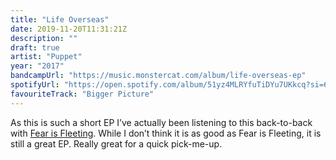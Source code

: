 ```yaml
---
title: "Life Overseas"
date: 2019-11-20T11:31:21Z
description: ""
draft: true
artist: "Puppet"
year: "2017"
bandcampUrl: "https://music.monstercat.com/album/life-overseas-ep"
spotifyUrl: "https://open.spotify.com/album/51yz4MLRYfuTiDYu7UKkcq?si=6ywX6b00R7SUhpIRSbgbeA"
favouriteTrack: "Bigger Picture"
---
```


As this is such a short EP I’ve actually been listening to this back-to-back with [Fear is Fleeting](/listenings/fear-is-fleeting). While I don’t think it is as good as Fear is Fleeting, it is still a great EP. Really great for a quick pick-me-up.

